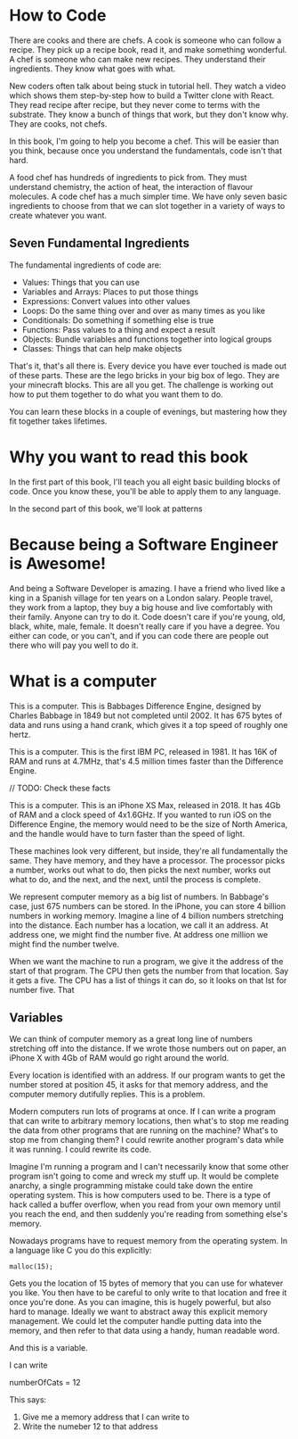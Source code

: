 # How to Code

There are cooks and there are chefs. A cook is someone who can follow a recipe. They pick up a recipe book, read it, and make something wonderful. A chef is someone who can make new recipes. They understand their ingredients. They know what goes with what.

New coders often talk about being stuck in tutorial hell. They watch a video which shows them step-by-step how to build a Twitter clone with React. They read recipe after recipe, but they never come to terms with the substrate. They know a bunch of things that work, but they don't know why. They are cooks, not chefs.

In this book, I'm going to help you become a chef. This will be easier than you think, because once you understand the fundamentals, code isn't that hard.

A food chef has hundreds of ingredients to pick from. They must understand chemistry, the action of heat, the interaction of flavour molecules. A code chef has a much simpler time. We have only seven basic ingredients to choose from that we can slot together in a variety of ways to create whatever you want. 

## Seven Fundamental Ingredients

The fundamental ingredients of code are:

* Values: Things that you can use
* Variables and Arrays: Places to put those things
* Expressions: Convert values into other values
* Loops: Do the same thing over and over as many times as you like
* Conditionals: Do something if something else is true
* Functions: Pass values to a thing and expect a result
* Objects: Bundle variables and functions together into logical groups
* Classes: Things that can help make objects

That's it, that's all there is. Every device you have ever touched is made out of these parts. These are the lego bricks in your big box of lego. They are your minecraft blocks. This are all you get. The challenge is working out how to put them together to do what you want them to do.

You can learn these blocks in a couple of evenings, but mastering how they fit together takes lifetimes.

# Why you want to read this book

In the first part of this book, I'll teach you all eight basic building blocks of code. Once you know these, you'll be able to apply them to any language.

In the second part of this book, we'll look at patterns

# Because being a Software Engineer is Awesome!

And being a Software Developer is amazing. I have a friend who lived like a king in a Spanish village for ten years on a London salary. People travel, they work from a laptop, they buy a big house and live comfortably with their family. Anyone can try to do it. Code doesn't care if you're young, old, black, white, male, female. It doesn't really care if you have a degree. You either can code, or you can't, and if you can code there are people out there who will pay you well to do it.

# What is a computer

This is a computer. This is Babbages Difference Engine, designed by Charles Babbage in 1849 but not completed until 2002. It has 675 bytes of data and runs using a hand crank, which gives it a top speed of roughly one hertz.

This is a computer. This is the first IBM PC, released in 1981. It has 16K of RAM and runs at 4.7MHz, that's 4.5 million times faster than the Difference Engine.

// TODO: Check these facts

This is a computer. This is an iPhone XS Max, released in 2018. It has 4Gb of RAM and a clock speed of 4x1.6GHz. If you wanted to run iOS on the Difference Engine, the memory would need to be the size of North America, and the handle would have to turn faster than the speed of light.

These machines look very different, but inside, they're all fundamentally the same. They have memory, and they have a processor. The processor picks a number, works out what to do, then picks the next number, works out what to do, and the next, and the next, until the process is complete.

We represent computer memory as a big list of numbers. In Babbage's case, just 675 numbers can be stored. In the iPhone, you can store 4 billion numbers in working memory. Imagine a line of 4 billion numbers stretching into the distance. Each number has a location, we call it an address. At address one, we might find the number five. At address one million we might find the number twelve.

When we want the machine to run a program, we give it the address of the start of that program. The CPU then gets the number from that location. Say it gets a five. The CPU has a list of things it can do, so it looks on that lst for number five. That



## Variables

We can think of computer memory as a great long line of numbers stretching off into the distance. If we wrote those numbers out on paper, an iPhone X with 4Gb of RAM would go right around the world.

Every location is identified with an address. If our program wants to get the number stored at position 45, it asks for that memory address, and the computer memory dutifully replies. This is a problem.

Modern computers run lots of programs at once. If I can write a program that can write to arbitrary memory locations, then what's to stop me reading the data from other programs that are running on the machine? What's to stop me from changing them? I could rewrite another program's data while it was running. I could rewrite its code.

Imagine I'm running a program and I can't necessarily know that some other program isn't going to come and wreck my stuff up. It would be complete anarchy, a single programming mistake could take down the entire operating system. This is how computers used to be. There is a type of hack called a buffer overflow, when you read from your own memory until you reach the end, and then suddenly you're reading from something else's memory.

Nowadays programs have to request memory from the operating system. In a language like C you do this explicitly:

    malloc(15);

Gets you the location of 15 bytes of memory that you can use for whatever you like. You then have to be careful to only write to that location and free it once you're done. As you can imagine, this is hugely powerful, but also hard to manage. Ideally we want to abstract away this explicit memory management. We could let the computer handle putting data into the memory, and then refer to that data using a handy, human readable word.

And this is a variable.

I can write

   numberOfCats = 12

This says:

1. Give me a memory address that I can write to
2. Write the numeber 12 to that address




